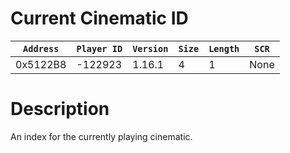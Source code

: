 # Current Cinematic ID

| `Address` | `Player ID` | `Version` | `Size` | `Length` | `SCR` |
| ---------- | ----------- | --------- | ------ | -------- | ---- |
| 0x5122B8 | -122923 | 1.16.1 | 4 | 1 | None |

# Description

An index for the currently playing cinematic.